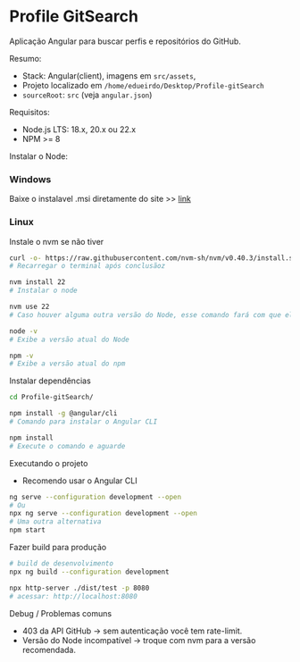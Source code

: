 # Profile GitSearch
Aplicação Angular para buscar perfis e repositórios do GitHub.

Resumo:
- Stack: Angular(client), imagens em `src/assets`,
- Projeto localizado em `/home/edueirdo/Desktop/Profile-gitSearch`
- `sourceRoot`: `src` (veja `angular.json`)

Requisitos:
- Node.js LTS: 18.x, 20.x ou 22.x
- NPM >= 8

Instalar o Node:
### Windows
Baixe o instalavel .msi diretamente do site >> [link](https://nodejs.org/en/download) 

### Linux
Instale o nvm se não tiver
```bash
curl -o- https://raw.githubusercontent.com/nvm-sh/nvm/v0.40.3/install.sh | bash
# Recarregar o terminal após conclusãoz

nvm install 22
# Instalar o node

nvm use 22
# Caso houver alguma outra versão do Node, esse comando fará com que ele use a versão 22

node -v
# Exibe a versão atual do Node

npm -v
# Exibe a versão atual do npm
```

Instalar dependências
```bash
cd Profile-gitSearch/

npm install -g @angular/cli
# Comando para instalar o Angular CLI

npm install
# Execute o comando e aguarde
```

Executando o projeto
- Recomendo usar o Angular CLI
```bash
ng serve --configuration development --open
# Ou
npx ng serve --configuration development --open
# Uma outra alternativa
npm start
```

Fazer build para produção
```bash
# build de desenvolvimento
npx ng build --configuration development

npx http-server ./dist/test -p 8080
# acessar: http://localhost:8080
```

Debug / Problemas comuns
- 403 da API GitHub → sem autenticação você tem rate-limit.
- Versão do Node incompatível → troque com nvm para a versão recomendada.


